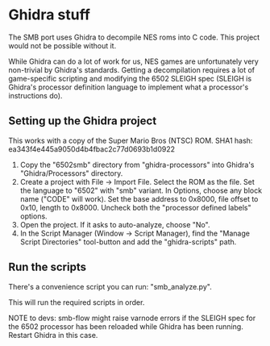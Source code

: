 # Ghidra stuff

The SMB port uses Ghidra to decompile NES roms into C code. This project would not be possible without it.

While Ghidra can do a lot of work for us, NES games are unfortunately very non-trivial by Ghidra's standards. Getting a decompilation requires a lot of game-specific scripting and modifying the 6502 SLEIGH spec (SLEIGH is Ghidra's processor definition language to implement what a processor's instructions do).

## Setting up the Ghidra project

This works with a copy of the Super Mario Bros (NTSC) ROM.
SHA1 hash: ea343f4e445a9050d4b4fbac2c77d0693b1d0922

1. Copy the "6502smb" directory from "ghidra-processors" into Ghidra's "Ghidra/Processors" directory.
2. Create a project with File -> Import File. Select the ROM as the file. Set the language to "6502" with "smb" variant. In Options, choose any block name ("CODE" will work). Set the base address to 0x8000, file offset to 0x10, length to 0x8000. Uncheck both the "processor defined labels" options.
3. Open the project. If it asks to auto-analyze, choose "No".
4. In the Script Manager (Window -> Script Manager), find the "Manage Script Directories" tool-button and add the "ghidra-scripts" path.

## Run the scripts

There's a convenience script you can run: "smb_analyze.py".

This will run the required scripts in order.

NOTE to devs: smb-flow might raise varnode errors if the SLEIGH spec for the 6502 processor has been reloaded while Ghidra has been running. Restart Ghidra in this case.
